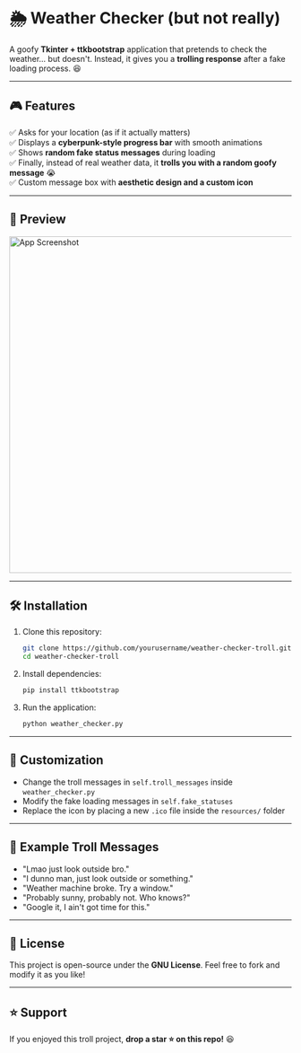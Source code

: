 # 🌦️ Weather Checker (but not really)

A goofy **Tkinter + ttkbootstrap** application that pretends to check the weather... but doesn't. Instead, it gives you a **trolling response** after a fake loading process. 😆

---

## 🎮 Features
✅ Asks for your location (as if it actually matters)  
✅ Displays a **cyberpunk-style progress bar** with smooth animations  
✅ Shows **random fake status messages** during loading  
✅ Finally, instead of real weather data, it **trolls you with a random goofy message** 😭  
✅ Custom message box with **aesthetic design and a custom icon**  

---

## 📸 Preview
<img src="your_screenshot_here.png" width="600" alt="App Screenshot">

---

## 🛠️ Installation
1. Clone this repository:
   ```sh
   git clone https://github.com/yourusername/weather-checker-troll.git
   cd weather-checker-troll
   ```
2. Install dependencies:
   ```sh
   pip install ttkbootstrap
   ```
3. Run the application:
   ```sh
   python weather_checker.py
   ```

---

## 🎨 Customization
- Change the troll messages in `self.troll_messages` inside `weather_checker.py`
- Modify the fake loading messages in `self.fake_statuses`
- Replace the icon by placing a new `.ico` file inside the `resources/` folder

---

## 🤡 Example Troll Messages
- "Lmao just look outside bro."
- "I dunno man, just look outside or something."
- "Weather machine broke. Try a window."
- "Probably sunny, probably not. Who knows?"
- "Google it, I ain't got time for this."

---

## 📝 License
This project is open-source under the **GNU License**. Feel free to fork and modify it as you like!

---

## ⭐ Support
If you enjoyed this troll project, **drop a star ⭐ on this repo!** 😆
